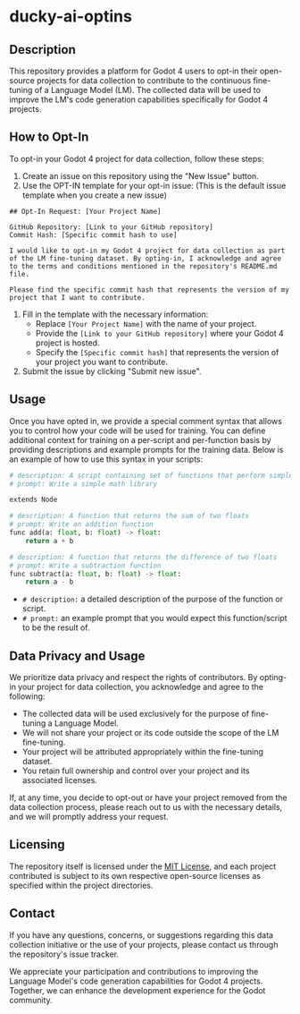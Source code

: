 # ducky-ai-optins
## Description

This repository provides a platform for Godot 4 users to opt-in their open-source projects for data collection to contribute to the continuous fine-tuning of a Language Model (LM). The collected data will be used to improve the LM's code generation capabilities specifically for Godot 4 projects.

## How to Opt-In

To opt-in your Godot 4 project for data collection, follow these steps:

1. Create an issue on this repository using the "New Issue" button.
2. Use the OPT-IN template for your opt-in issue: (This is the default issue template when you create a new issue)

```
## Opt-In Request: [Your Project Name]

GitHub Repository: [Link to your GitHub repository]
Commit Hash: [Specific commit hash to use]

I would like to opt-in my Godot 4 project for data collection as part of the LM fine-tuning dataset. By opting-in, I acknowledge and agree to the terms and conditions mentioned in the repository's README.md file.

Please find the specific commit hash that represents the version of my project that I want to contribute.

```

1. Fill in the template with the necessary information:
    - Replace `[Your Project Name]` with the name of your project.
    - Provide the `[Link to your GitHub repository]` where your Godot 4 project is hosted.
    - Specify the `[Specific commit hash]` that represents the version of your project you want to contribute.
2. Submit the issue by clicking "Submit new issue".

## Usage

Once you have opted in, we provide a special comment syntax that allows you to control how your code will be used for training. 
You can define additional context for training on a per-script and per-function basis by providing descriptions and example prompts for the training data. 
Below is an example of how to use this syntax in your scripts:

```python
# description: A script containing set of functions that perform simple mathmatical operations
# prompt: Write a simple math library

extends Node

# description: A function that returns the sum of two floats
# prompt: Write an addition function
func add(a: float, b: float) -> float:
	return a + b

# description: A function that returns the difference of two floats
# prompt: Write a subtraction function
func subtract(a: float, b: float) -> float:
	return a - b
```

- `# description:`  a detailed description of the purpose of the function or script.
- `# prompt:`  an example prompt that you would expect this function/script to be the result of.

## Data Privacy and Usage

We prioritize data privacy and respect the rights of contributors. By opting-in your project for data collection, you acknowledge and agree to the following:

- The collected data will be used exclusively for the purpose of fine-tuning a Language Model.
- We will not share your project or its code outside the scope of the LM fine-tuning.
- Your project will be attributed appropriately within the fine-tuning dataset.
- You retain full ownership and control over your project and its associated licenses.

If, at any time, you decide to opt-out or have your project removed from the data collection process, please reach out to us with the necessary details, and we will promptly address your request.

## Licensing

The repository itself is licensed under the [MIT License](https://github.com/NiceDuckGames/ducky-ai-optins/blob/main/LICENSE), and each project contributed is subject to its own respective open-source licenses as specified within the project directories.

## Contact

If you have any questions, concerns, or suggestions regarding this data collection initiative or the use of your projects, please contact us through the repository's issue tracker.

We appreciate your participation and contributions to improving the Language Model's code generation capabilities for Godot 4 projects. Together, we can enhance the development experience for the Godot community.
